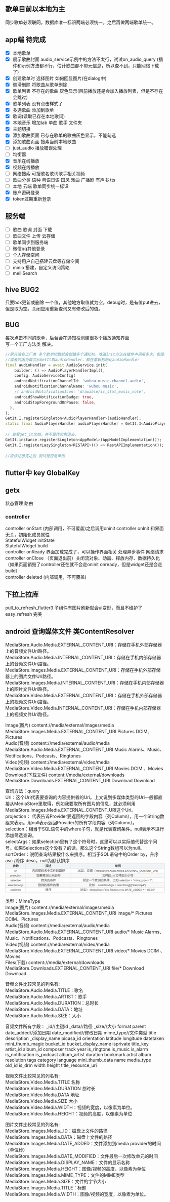
## 歌单目前以本地为主
同步歌单必须联网。数据库唯一标识两端必须统一。之后再做两端歌单统一。

## app端 待完成
- [x] 本地歌单
- [x] 展示歌曲封面  audio_service示例中的方法不太行，试试on_audio_query  (插件和示例方法都不行，估计歌曲都不带元信息，所以查不到，只能网络下载了)
- [x] 创建歌单时 选择图片 如何回显图片(在dialog中)  
- [x] 侧滑删除 将歌曲从歌单删除  
- [x] 歌单列表 不存在的歌曲 灰色显示(目前播放还是会加入播放列表，但是不存在会跳过)  
- [x] 歌单列表 没有点击样式了
- [x] 多选歌曲 添加到歌单
- [x] 歌词(读取已存在本地歌词)
- [x] 本地音乐 增加tab 单曲 歌手 文件夹  
- [x] 主题切换
- [x] 添加歌曲页面 已存在歌单的歌曲灰色显示，不能勾选
- [x] 添加歌曲页面 搜素当前本地歌曲
- [ ] just_audio 播放错误处理
- [ ] 均衡器  
- [x] 音乐在线播放
- [x] 视频在线播放
- [ ] 网络搜索 可搜歌名歌词歌手相关视频
- [ ] 歌曲分类 语种 粤语日语 国风 戏曲 广播剧 有声书 tts
- [ ] 本地 云端 歌单同步统一标识 
- [x] 账户密码登录
- [x] token过期重新登录

## 服务端
- [ ] 歌曲 歌词 封面 下载
- [ ] 歌曲文件 上传 云存储
- [ ] 歌单同步到服务端
- [ ] 微信qq其他登录
- [ ] 个人存储空间  
- [ ] 支持用户自己搭建云盘等存储空间 
- [ ] minio 搭建，自定义访问策略  
- [ ] meiliSearch 

## hive BUG2
只要box更新或删除 一个值，其他地方取值就为空。debug时，是有值put进去，但是取为空。关闭应用重新查询又有修改后的值。  


## BUG
每次点击不同的歌单，后台会在通知栏创建很多个播放通知界面  
写一个工厂方法类 解决。
```dart
//原先没有工厂类 多个歌单切歌就会创建多个通知栏，难道init方法在插件中调用多次。但是插件中代码onMethodCall在收到configure才初始化
//或者时因为每次从GetIt取audioHandler，都在重新初始化audioHandler
final audioHandler = await AudioService.init(
    builder: () => AudioPlayerHandlerImpl(),
    config: AudioServiceConfig(
    androidNotificationChannelId: 'wuhou.music.channel.audio',
    androidNotificationChannelName: 'wuhou music',
    // androidNotificationIcon: 'drawable/ic_stat_music_note',
    androidShowNotificationBadge: true,
    androidStopForegroundOnPause: false,
  ),
);
GetIt.I.registerSingleton<AudioPlayerHandler>(audioHandler);
static final AudioPlayerHandler audioPlayerHandler = GetIt.I<AudioPlayerHandler>();

// 查看get_it文档，并不是传实例进去。
GetIt.instance.registerSingleton<AppModel>(AppModelImplementation());
GetIt.I.registerLazySingleton<RESTAPI>(() => RestAPIImplementation());

//应该注册完之后 测试是否是单例
```

## flutter中 key GlobalKey

## getx 
状态管理 路由
### controller
controller onStart (内部调用，不可覆盖)之后调用oninit
controller onInit 和界面无关，初始化成员属性  
StatefulWidget initState  
StatefulWidget build  
controller onReady 界面加载完成了，可以操作界面相关 处理异步事件 网络请求  
controller onClose （页面退出前）关闭流对象、动画、释放内存、数据持久化 （如果页面销毁了controller还在就不会走oninit onready，但是widget还是会走build）  
controller deleted (内部调用，不可覆盖)  

## 下拉上拉库 
pull_to_refresh_flutter3 子组件有图片刷新就会ui变形，而且不维护了  
easy_refresh 完美

## android 查询媒体文件 类ContentResolver
MediaStore.Audio.Media.EXTERNAL_CONTENT_URI：存储在手机外部存储器上的音频文件Uri路径。  
MediaStore.Audio.Media.INTERNAL_CONTENT_URI：存储在手机内部存储器上的音频文件Uri路径。  
MediaStore.Images.Media.EXTERNAL_CONTENT_URI：存储在手机外部存储器上的图片文件Uri路径。  
MediaStore.Images.Media.INTERNAL_CONTENT_URI：存储在手机内部存储器上的图片文件Uri路径。  
MediaStore.Video.Media.EXTERNAL_CONTENT_URI：存储在手机外部存储器上的视频文件Uri路径。  
MediaStore.Video.Media.INTERNAL_CONTENT_URI：存储在手机内部存储器上的视频文件Uri路径。

Image(图片)	content://media/external/images/media	MediaStore.Images.Media.EXTERNAL_CONTENT_URI	Pictures	DCIM、Pictures  
Audio(音频)	content://media/external/audio/media	MediaStore.Audio.Media.EXTERNAL_CONTENT_URI	Music	Alarms、Music、Notifications、Podcasts、Ringtones  
Video(视频)	content://media/external/video/media	MediaStore.Video.Media.EXTERNAL_CONTENT_URI	Movies	DCIM 、Movies  
Download(下载文件)	content://media/external/downloads	MediaStore.Downloads.EXTERNAL_CONTENT_URI	Download	Download

查询方法：query  
Uri：这个Uri代表要查询的内容提供者的Uri。上文说到多媒体类型的Uri一般都直接从MediaStore里取得，例如我要取所有图片的信息，就必须利用MediaStore.Images.Media.EXTERNAL_CONTENT_URI这个Uri。  
projection： 代表告诉Provider要返回的字段内容（列Column），用一个String数组来表示。用null表示返回Provider的所有字段内容（列Column）。  
selection：相当于SQL语句中的where子句，就是代表查询条件。null表示不进行添加筛选查询。  
selectArgs：如果selection里有？这个符号时，这里可以以实际值代替这个问号。如果Selections这个没有？的话，那么这个String数组可以为null。  
sortOrder：说明查询结果按什么来排序。相当于SQL语句中的Order by，升序 asc /降序 desc，null为默认排序
![示例](./document/contentResolver.query.png)

类型：MimeType  
Image(图片)	content://media/external/images/media	MediaStore.Images.Media.EXTERNAL_CONTENT_URI	image/*	Pictures	DCIM、Pictures  
Audio(音频)	content://media/external/audio/media	MediaStore.Audio.Media.EXTERNAL_CONTENT_URI	audio/*	Music	Alarms、Music、Notifications、Podcasts、Ringtones  
Video(视频)	content://media/external/video/media	MediaStore.Video.Media.EXTERNAL_CONTENT_URI	video/*	Movies	DCIM 、Movies  
Files(下载)	content://media/external/downloads	MediaStore.Downloads.EXTERNAL_CONTENT_URI	file/*	Download	Download

音频文件比较常见的列名有:  
MediaStore.Audio.Media.TITLE：歌名  
MediaStore.Audio.Media.ARTIST：歌手  
MediaStore.Audio.Media.DURATION：总时长  
MediaStore.Audio.Media.DATA：地址  
MediaStore.Audio.Media.SIZE：大小

音频文件所有字段：
_id//主键id
_data//路径
_size//大小
format
parent
date_added//添加日期
date_modified//修改日期
mime_type//文件类型
title
description
_display_name
picasa_id
orientation
latitude
longitude
datetaken
mini_thumb_magic
bucket_id
bucket_display_name
isprivate
title_key
artist_id
album_id
composer
track
year
is_ringtone
is_music
is_alarm
is_notification
is_podcast
album_artist
duration
bookmark
artist
album
resolution
tags
category
language
mini_thumb_data
name
media_type
old_id
is_drm
width
height
title_resource_uri


视频文件比较常见的列名有:  
MediaStore.Video.Media.TITLE 名称  
MediaStore.Video.Media.DURATION 总时长  
MediaStore.Video.Media.DATA 地址  
MediaStore.Video.Media.SIZE 大小  
MediaStore.Video.Media.WIDTH：视频的宽度，以像素为单位。  
MediaStore.Video.Media.HEIGHT：视频的高度，以像素为单位

图片文件比较常见的列名有:  
MediaStore.Images.Media._ID：磁盘上文件的路径  
MediaStore.Images.Media.DATA：磁盘上文件的路径  
MediaStore.Images.Media.DATE_ADDED：文件添加到media provider的时间（单位秒）  
MediaStore.Images.Media.DATE_MODIFIED：文件最后一次修改单元的时间  
MediaStore.Images.Media.DISPLAY_NAME：文件的显示名称  
MediaStore.Images.Media.HEIGHT：图像/视频的高度，以像素为单位  
MediaStore.Images.Media.MIME_TYPE：文件的MIME类型  
MediaStore.Images.Media.SIZE：文件的字节大小  
MediaStore.Images.Media.TITLE：标题  
MediaStore.Images.Media.WIDTH：图像/视频的宽度，以像素为单位。 

